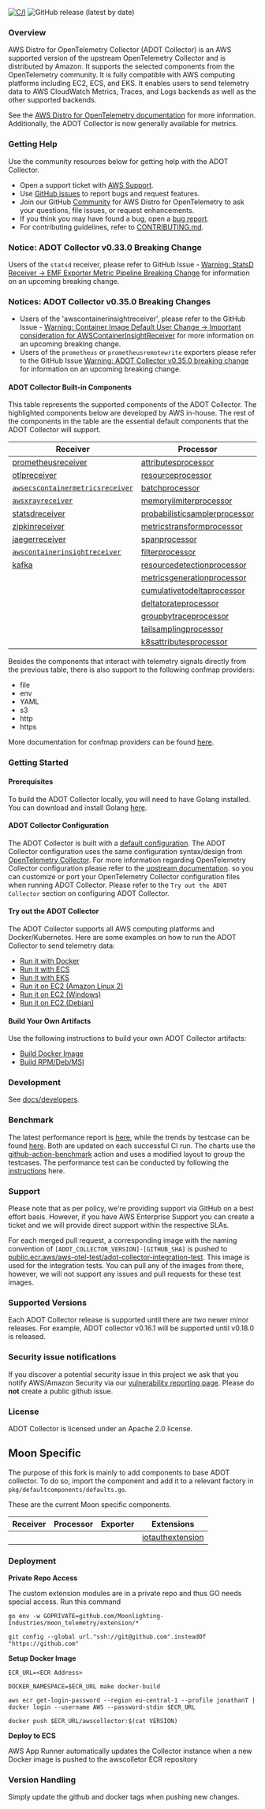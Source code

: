 [![C/I](https://github.com/aws-observability/aws-otel-collector/actions/workflows/CI.yml/badge.svg?branch=main)](https://github.com/aws-observability/aws-otel-collector/actions/workflows/CI.yml)
![GitHub release (latest by date)](https://img.shields.io/github/v/release/aws-observability/aws-otel-collector)



### Overview

AWS Distro for OpenTelemetry Collector (ADOT Collector) is an AWS supported version of the upstream OpenTelemetry Collector and is distributed by Amazon. It supports the selected components from the OpenTelemetry community. It is fully compatible with AWS computing platforms including EC2, ECS, and EKS. It enables users to send telemetry data to AWS CloudWatch Metrics, Traces, and Logs backends as well as the other supported backends.

See the [AWS Distro for OpenTelemetry documentation](https://aws-otel.github.io/docs/getting-started/collector) for more information. Additionally, the ADOT Collector is now generally available for metrics.

### Getting Help

Use the community resources below for getting help with the ADOT Collector.
* Open a support ticket with [AWS Support](http://docs.aws.amazon.com/awssupport/latest/user/getting-started.html).
* Use [GitHub issues](https://github.com/aws-observability/aws-otel-collector/issues) to report bugs and request features.
* Join our GitHub [Community](https://github.com/aws-observability/aws-otel-community) for AWS Distro for OpenTelemetry to ask your questions, file issues, or request enhancements.
* If you think you may have found a bug, open a [bug report](https://github.com/aws-observability/aws-otel-collector/issues/new?template=bug_report.md).
* For contributing guidelines, refer to [CONTRIBUTING.md](CONTRIBUTING.md).

### Notice: ADOT Collector v0.33.0 Breaking Change
Users of the `statsd` receiver, please refer to GitHub Issue - [Warning: StatsD Receiver → EMF Exporter Metric Pipeline Breaking Change](https://github.com/aws-observability/aws-otel-collector/issues/2249)
for information on an upcoming breaking change.

### Notices: ADOT Collector v0.35.0 Breaking Changes
* Users of the 'awscontainerinsightreceiver', please refer to the GitHub Issue - [Warning: Container Image Default User Change → Important consideration for AWSContainerInsightReceiver](https://github.com/aws-observability/aws-otel-collector/issues/2317) for more information on an upcoming breaking change.
* Users of the `prometheus` or `prometheusremotewrite` exporters please refer to the GitHub Issue [Warning: ADOT Collector v0.35.0 breaking change](https://github.com/aws-observability/aws-otel-collector/issues/2367)
for information on an upcoming breaking change.

#### ADOT Collector Built-in Components

This table represents the supported components of the ADOT Collector. The highlighted components below are developed by AWS in-house. The rest of the components in the table are the essential default components that the ADOT Collector will support.

| Receiver                                                                                                                                                | Processor                                                                                                                                                                             | Exporter                                                                                                                                                                             | Extensions                                                                                                                                      |
|---------------------------------------------------------------------------------------------------------------------------------------------------------|---------------------------------------------------------------------------------------------------------------------------------------------------------------------------------------|--------------------------------------------------------------------------------------------------------------------------------------------------------------------------------------|-------------------------------------------------------------------------------------------------------------------------------------------------|
| [prometheusreceiver](https://github.com/open-telemetry/opentelemetry-collector-contrib/tree/main/receiver/prometheusreceiver#prometheus-receiver)       | [attributesprocessor](https://github.com/open-telemetry/opentelemetry-collector-contrib/tree/main/processor/attributesprocessor#attributes-processor)                                 | [`awsxrayexporter`](https://github.com/open-telemetry/opentelemetry-collector-contrib/tree/main/exporter/awsxrayexporter)                                                            | [healthcheckextension](https://github.com/open-telemetry/opentelemetry-collector-contrib/tree/main/extension/healthcheckextension#health-check) |
| [otlpreceiver](https://github.com/open-telemetry/opentelemetry-collector/tree/main/receiver/otlpreceiver#otlp-receiver)                                 | [resourceprocessor](https://github.com/open-telemetry/opentelemetry-collector-contrib/tree/main/processor/resourceprocessor#resource-processor)                                       | [`awsemfexporter`](https://github.com/open-telemetry/opentelemetry-collector-contrib/tree/main/exporter/awsemfexporter)                                                              | [pprofextension](https://github.com/open-telemetry/opentelemetry-collector-contrib/tree/main/extension/pprofextension#performance-profiler)     |
| [`awsecscontainermetricsreceiver`](https://github.com/open-telemetry/opentelemetry-collector-contrib/tree/main/receiver/awsecscontainermetricsreceiver) | [batchprocessor](https://github.com/open-telemetry/opentelemetry-collector/tree/main/processor/batchprocessor#batch-processor)                                                        | [prometheusremotewriteexporter](https://github.com/open-telemetry/opentelemetry-collector-contrib/tree/main/exporter/prometheusremotewriteexporter#prometheus-remote-write-exporter) | [zpagesextension](https://github.com/open-telemetry/opentelemetry-collector/tree/main/extension/zpagesextension#zpages)                         |
| [`awsxrayreceiver`](https://github.com/open-telemetry/opentelemetry-collector-contrib/tree/main/receiver/awsxrayreceiver)                               | [memorylimiterprocessor](https://github.com/open-telemetry/opentelemetry-collector/tree/main/processor/memorylimiterprocessor#memory-limiter-processor)                               | [loggingexporter](https://github.com/open-telemetry/opentelemetry-collector/tree/main/exporter/loggingexporter#logging-exporter)                                                     | [`ecsobserver`](https://github.com/open-telemetry/opentelemetry-collector-contrib/tree/main/extension/observer/ecsobserver)                     |
| [statsdreceiver](https://github.com/open-telemetry/opentelemetry-collector-contrib/tree/main/receiver/statsdreceiver#statsd-receiver)                   | [probabilisticsamplerprocessor](https://github.com/open-telemetry/opentelemetry-collector-contrib/tree/main/processor/probabilisticsamplerprocessor#probabilistic-sampling-processor) | [otlpexporter](https://github.com/open-telemetry/opentelemetry-collector/tree/main/exporter/otlpexporter)                                                                            | [`awsproxy`](https://github.com/open-telemetry/opentelemetry-collector-contrib/tree/main/extension/awsproxy)                                    |
| [zipkinreceiver](https://github.com/open-telemetry/opentelemetry-collector-contrib/tree/main/receiver/zipkinreceiver#zipkin-receiver)                   | [metricstransformprocessor](https://github.com/open-telemetry/opentelemetry-collector-contrib/tree/main/processor/metricstransformprocessor#metrics-transform-processor)              | [fileexporter](https://github.com/open-telemetry/opentelemetry-collector-contrib/tree/main/exporter/fileexporter#file-exporter)                                                      | [ballastextention](https://github.com/open-telemetry/opentelemetry-collector/tree/main/extension/ballastextension#memory-ballast)               |
| [jaegerreceiver](https://github.com/open-telemetry/opentelemetry-collector-contrib/tree/main/receiver/jaegerreceiver#jaeger-receiver)                   | [spanprocessor](https://github.com/open-telemetry/opentelemetry-collector-contrib/tree/main/processor/spanprocessor#span-processor)                                                   | [otlphttpexporter](https://github.com/open-telemetry/opentelemetry-collector/tree/main/exporter/otlphttpexporter#otlphttp-exporter)                                                  | [`sigv4authextension`](https://github.com/open-telemetry/opentelemetry-collector-contrib/tree/main/extension/sigv4authextension)                |
| [`awscontainerinsightreceiver`](https://github.com/open-telemetry/opentelemetry-collector-contrib/tree/main/receiver/awscontainerinsightreceiver)       | [filterprocessor](https://github.com/open-telemetry/opentelemetry-collector-contrib/tree/main/processor/filterprocessor#filter-processor)                                             | [prometheusexporter](https://github.com/open-telemetry/opentelemetry-collector-contrib/tree/main/exporter/prometheusexporter#prometheus-exporter)                                    |                                                                                                                                                 |
| [kafka](https://github.com/open-telemetry/opentelemetry-collector-contrib/tree/main/receiver/kafkareceiver)                                             | [resourcedetectionprocessor](https://github.com/open-telemetry/opentelemetry-collector-contrib/tree/main/processor/resourcedetectionprocessor#resource-detection-processor)           | [datadogexporter](https://github.com/open-telemetry/opentelemetry-collector-contrib/tree/main/exporter/datadogexporter#datadog-exporter)                                             |                                                                                                                                                 |
|                                                                                                                                                         | [metricsgenerationprocessor](https://github.com/open-telemetry/opentelemetry-collector-contrib/tree/main/processor/metricsgenerationprocessor#metrics-generation-processor)           | [dynatraceexporter](https://github.com/open-telemetry/opentelemetry-collector-contrib/tree/main/exporter/dynatraceexporter#dynatrace-exporter)                                       |                                                                                                                                                 |
|                                                                                                                                                         | [cumulativetodeltaprocessor](https://github.com/open-telemetry/opentelemetry-collector-contrib/tree/main/processor/cumulativetodeltaprocessor#cumulative-to-delta-processor)          | [sapmexporter](https://github.com/open-telemetry/opentelemetry-collector-contrib/tree/main/exporter/sapmexporter#sapm-exporter)                                                      |                                                                                                                                                 |
|                                                                                                                                                         | [deltatorateprocessor](https://github.com/open-telemetry/opentelemetry-collector-contrib/tree/main/processor/deltatorateprocessor#delta-to-rate-processor)                            | [signalfxexporter](https://github.com/open-telemetry/opentelemetry-collector-contrib/tree/main/exporter/signalfxexporter#signalfx-metrics-exporter)                                  |                                                                                                                                                 |
|                                                                                                                                                         | [groupbytraceprocessor](https://github.com/open-telemetry/opentelemetry-collector-contrib/tree/main/processor/groupbytraceprocessor)                                                  | [logzioexporter](https://github.com/open-telemetry/opentelemetry-collector-contrib/tree/main/exporter/logzioexporter#logzio-exporter)                                                |                                                                                                                                                 |
|                                                                                                                                                         | [tailsamplingprocessor](https://github.com/open-telemetry/opentelemetry-collector-contrib/tree/main/processor/tailsamplingprocessor)                                                  | [kafka](https://github.com/open-telemetry/opentelemetry-collector-contrib/tree/main/exporter/kafkaexporter)                                                                          |                                                                                                                                                 |
|                                                                                                                                                         | [k8sattributesprocessor](https://github.com/open-telemetry/opentelemetry-collector-contrib/tree/main/processor/k8sattributesprocessor)                                                | [loadbalancingexporter](https://github.com/open-telemetry/opentelemetry-collector-contrib/tree/main/exporter/loadbalancingexporter)                                                  |                                                                                                                                                 |


Besides the components that interact with telemetry signals directly from the previous table, there is also support to the following confmap providers:

* file
* env
* YAML
* s3
* http
* https

More documentation for confmap providers can be found [here](https://aws-otel.github.io/docs/components/confmap-providers).

### Getting Started

#### Prerequisites

To build the ADOT Collector locally, you will need to have Golang installed. You can download and install Golang [here](https://golang.org/doc/install).

#### ADOT Collector Configuration

The ADOT Collector is built with a [default configuration](https://github.com/aws-observability/aws-otel-collector/blob/main/config.yaml).
The ADOT Collector configuration uses the same configuration syntax/design from [OpenTelemetry Collector](https://github.com/open-telemetry/opentelemetry-collector). For more information regarding OpenTelemetry Collector configuration please refer to the [upstream documentation](https://opentelemetry.io/docs/collector/configuration/). 
so you can customize or port your OpenTelemetry Collector configuration files when running ADOT Collector. Please refer to the `Try out the ADOT Collector` section on configuring ADOT Collector.

#### Try out the ADOT Collector

The ADOT Collector supports all AWS computing platforms and Docker/Kubernetes. Here are some examples on how to run the ADOT Collector to send telemetry data:

* [Run it with Docker](docs/developers/docker-demo.md)
* [Run it with ECS](https://aws-otel.github.io/docs/setup/ecs)
* [Run it with EKS](https://aws-otel.github.io/docs/getting-started/adot-eks-add-on)
* [Run it on EC2 (Amazon Linux 2)](docs/developers/linux-rpm-demo.md)
* [Run it on EC2 (Windows)](docs/developers/windows-other-demo.md)
* [Run it on EC2 (Debian)](docs/developers/debian-deb-demo.md)

#### Build Your Own Artifacts

Use the following instructions to build your own ADOT Collector artifacts:

* [Build Docker Image](docs/developers/build-docker.md)
* [Build RPM/Deb/MSI](docs/developers/build-aoc.md)

### Development

See [docs/developers](docs/developers/README.md).

### Benchmark

The latest performance report is [here](https://aws-observability.github.io/aws-otel-collector/benchmark/report), while the trends by testcase can be found [here](https://aws-observability.github.io/aws-otel-collector/benchmark/trend).
Both are updated on each successful CI run. The charts use the [github-action-benchmark](https://github.com/benchmark-action/github-action-benchmark) action and uses a modified layout to group the testcases.
The performance test can be conducted by following the [instructions](https://github.com/aws-observability/aws-otel-test-framework/blob/terraform/docs/get-performance-model.md) here.

### Support

 Please note that as per policy, we're providing support via GitHub on a best effort basis. However, if you have AWS Enterprise Support you can create a ticket and we will provide direct support within the respective SLAs.

For each merged pull request, a corresponding image with the naming convention of ```[ADOT_COLLECTOR_VERSION]-[GITHUB_SHA]``` is pushed to [public.ecr.aws/aws-otel-test/adot-collector-integration-test](https://gallery.ecr.aws/aws-otel-test/adot-collector-integration-test). 
This image is used for the integration tests. You can pull any of the images from there, however, we will not support any issues and pull requests for these test images.

### Supported Versions

Each ADOT Collector release is supported until there are two newer minor releases. For example, ADOT collector v0.16.1 will be supported until v0.18.0 is released.

### Security issue notifications
If you discover a potential security issue in this project we ask that you notify AWS/Amazon Security via our [vulnerability reporting page](http://aws.amazon.com/security/vulnerability-reporting/). Please do **not** create a public github issue.

### License

ADOT Collector is licensed under an Apache 2.0 license.

## Moon Specific

The purpose of this fork is mainly to add components to base ADOT collector. To do so, import the component and add it to a relevant factory in `pkg/defaultcomponents/defaults.go`.

These are the current Moon specific components.

| Receiver                                                                                                                                                | Processor                                                                                                                                                                             | Exporter                                                                                                                                                                             | Extensions                                                                                                                                      |
|---------------------------------------------------------------------------------------------------------------------------------------------------------|---------------------------------------------------------------------------------------------------------------------------------------------------------------------------------------|--------------------------------------------------------------------------------------------------------------------------------------------------------------------------------------|-------------------------------------------------------------------------------------------------------------------------------------------------|
| | | | [iotauthextension](https://github.com/Moonlighting-Industries/moon_telemetry/tree/main/extension/iotauthextension) |

### Deployment

**Private Repo Access**

The custom extension modules are in a private repo and thus GO needs special access. 
Run this command

```
go env -w GOPRIVATE=github.com/Moonlighting-Industries/moon_telemetry/extension/*

git config --global url."ssh://git@github.com".insteadOf "https://github.com"
```

**Setup Docker Image**

```
ECR_URL=<ECR Address>

DOCKER_NAMESPACE=$ECR_URL make docker-build

aws ecr get-login-password --region eu-central-1 --profile jonathanT | docker login --username AWS --password-stdin $ECR_URL 

docker push $ECR_URL/awscollector:$(cat VERSION)
```

**Deploy to ECS**

AWS App Runner automatically updates the Collector instance when a new Docker image is pushed to the awscolletor ECR repository

### Version Handling

Simply update the github and docker tags when pushing new changes.